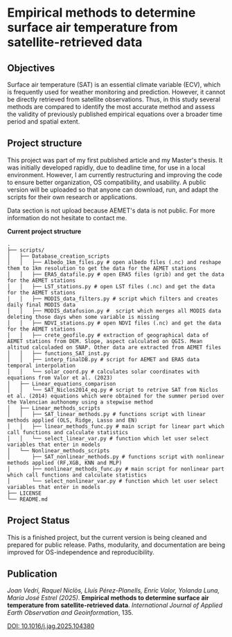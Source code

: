 # Empirical methods to determine surface air temperature from satellite-retrieved data

## Objectives
Surface air temperature (SAT) is an essential climate variable (ECV), which is frequently used for weather monitoring and prediction. However, it cannot be directly retrieved from satellite observations. Thus, in this study several methods are compared to identify the most accurate method and assess the validity of previously published empirical equations over a broader time period and spatial extent.

## Project structure

This project was part of my first published article and my Master's thesis. It was initially developed rapidly, due to deadline time, for use in a local environment. However, I am currently restructuring and improving the code to ensure better organization, OS compatibility, and usability. A public version will be uploaded so that anyone can download, run, and adapt the scripts for their own research or applications. 

Data section is not upload because AEMET's data is not public. For more information do not hesitate to contact me.

**Current project structure**

```
.
├── scripts/
│   ├── Database_creation_scripts 
│   │   ├── Albedo_1km_files.py # open albedo files (.nc) and reshape them to 1km resolution to get the data for the AEMET stations
│   │   ├── ERA5_datafile.py # open ERA5 files (grib) and get the data for the AEMET stations
│   │   ├── LST_stations.py # open LST files (.nc) and get the data for the AEMET stations
│   │   ├── MODIS_data_filters.py # script which filters and creates daily final MODIS data
│   │   ├── MODIS_datafusion.py #  script which merges all MODIS data deleting those days when some variable is missing
│   │   ├── NDVI_stations.py # open NDVI files (.nc) and get the data for the AEMET stations
│   │   ├── crete_geofile.py # extraction of geographical data of AEMET stations from DEM. Slope, aspect calculated on QGIS. Mean altitud calculaded on SNAP. Other data are extracted from AEMET files
│   │   ├── functions_SAT_inst.py
│   │   ├── interp_finalDB.py # script for AEMET and ERA5 data temporal interpolation
│   │   └── solar_coord.py # calculates solar coordinates with equations from Valor et al. (2023)
│   ├── Linear_equations_comparison
│   │   └── SAT_Niclos2014_eq.py # script to retrive SAT from Niclos et al. (2014) equations which were obtained for the summer period over the Valencian authonomy using a stepwise method
│   ├── Linear_methods_scripts
│   │   ├── SAT_linear_methods.py # functions script with linear methods applied (OLS, Ridge, Lasso and EN)
│   │   ├── linear_methods_func.py # main script for linear part which call functions and calculate statistics
│   │   └── select_linear_var.py # function which let user select variables that enter in models
│   └── Nonlinear_methods_scripts
│       ├── SAT_nonlinear_methods.py # functions script with nonlinear methods applied (RF,XGB, KNN and MLP)
│       ├── nonlinear_methods_func.py # main script for nonlinear part which call functions and calculate statistics
│       └── select_nonlinear_var.py # function which let user select variables that enter in models
├── LICENSE
└── README.md
```



## Project Status
This is a finished project, but the current version is being cleaned and prepared for public release. Paths, modularity, and documentation are being improved for OS-independence and reproducibility.

## Publication
*Joan Vedrí, Raquel Niclòs, Lluís Pérez-Planells, Enric Valor, Yolanda Luna, María José Estrel (2025)*. **Empirical methods to determine surface air temperature from satellite-retrieved data**. *International Journal of Applied Earth Observation and Geoinformation*, 135. 

[DOI: 10.1016/j.jag.2025.104380](https://doi.org/10.1016/j.jag.2025.104380)
